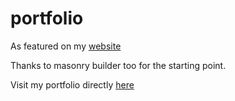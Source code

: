 # portfolio

As featured on my [website](liamsimpkin.com)

Thanks to masonry builder too for the starting point.

Visit my portfolio directly [here](https://ljsimpkin.github.io/portfolio/)
